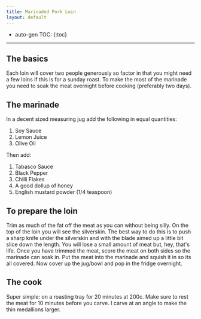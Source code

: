```yaml
---
title: Marinaded Pork Loin
layout: default
---
```


* auto-gen TOC:
{:toc}

---

## The basics
Each loin will cover two people generously so factor in that you might need a few loins if this is for a sunday roast.  To make the most of the marinade you need to soak the meat overnight before cooking (preferably two days).

## The marinade
In a decent sized measuring jug add the following in equal quantities:

1. Soy Sauce
1. Lemon Juice
1. Olive Oil

Then add:

1. Tabasco Sauce
1. Black Pepper
1. Chilli Flakes
1. A good dollup of honey
1. English mustard powder (1/4 teaspoon)

## To prepare the loin
Trim as much of the fat off the meat as you can without being silly.  On the top of the loin you will see the silverskin.  The best way to do this is to push a sharp knife under the silverskin and with the blade aimed up a little bit slice down the length.  You will lose a small amount of meat but, hey, that's life.  Once you have trimmed the meat, score the meat on both sides so the marinade can soak in.  Put the meat into the marinade and squish it in so its all covered.  Now cover up the jug/bowl and pop in the fridge overnight.

## The cook
Super simple: on a roasting tray for 20 minutes at 200c.  Make sure to rest the meat for 10 minutes before you carve.  I carve at an angle to make the thin medallions larger.
